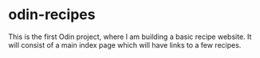 # odin-recipes
This is the first Odin project, where I am building a basic recipe website. It will consist of a main index page which will have links to a few recipes. 